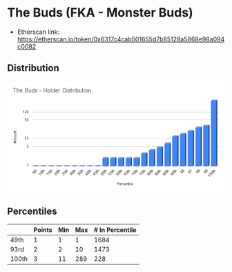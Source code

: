 # The Buds (FKA - Monster Buds)

- Etherscan link: https://etherscan.io/token/0x6317c4cab501655d7b85128a5868e98a094c0082

## Distribution 
 ![dist](../../../static/buds-dist.png)

## Percentiles
| | Points | Min | Max | # In Percentile |
|--|--------|-----|-----|----------|
|49th | 1 | 1 | 1  | 1684
|93rd | 2 | 2 | 10  | 1473
|100th| 3 | 11 | 289| 228